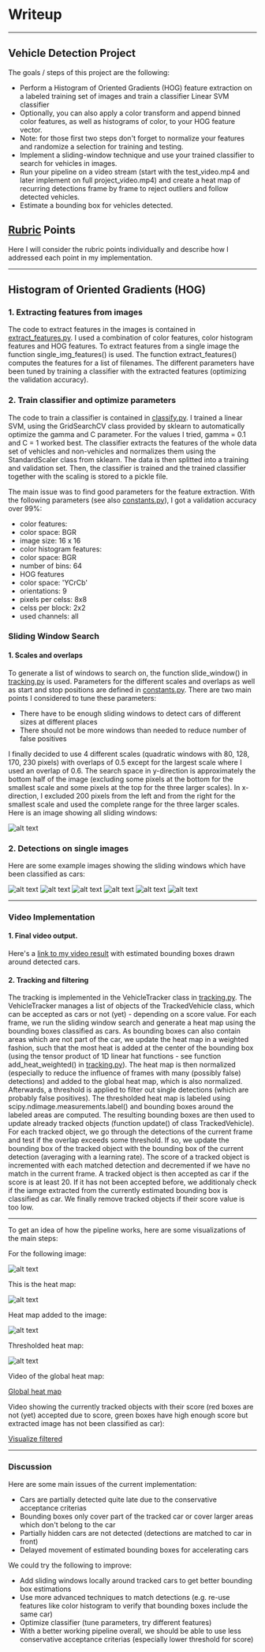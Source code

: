 # Writeup

---

## Vehicle Detection Project

The goals / steps of this project are the following:

* Perform a Histogram of Oriented Gradients (HOG) feature extraction on a labeled training set of images and train a classifier Linear SVM classifier
* Optionally, you can also apply a color transform and append binned color features, as well as histograms of color, to your HOG feature vector. 
* Note: for those first two steps don't forget to normalize your features and randomize a selection for training and testing.
* Implement a sliding-window technique and use your trained classifier to search for vehicles in images.
* Run your pipeline on a video stream (start with the test_video.mp4 and later implement on full project_video.mp4) and create a heat map of recurring detections frame by frame to reject outliers and follow detected vehicles.
* Estimate a bounding box for vehicles detected.

[//]: # (Image References)
[img_sliding_windows]: ./output_images/sliding_windows.jpg
[img_detections_1]: ./output_images/test1_detected_cars.jpg
[img_detections_2]: ./output_images/test2_detected_cars.jpg
[img_detections_3]: ./output_images/test3_detected_cars.jpg
[img_detections_4]: ./output_images/test4_detected_cars.jpg
[img_detections_5]: ./output_images/test5_detected_cars.jpg
[img_detections_6]: ./output_images/test6_detected_cars.jpg
[test5]: ./test_images/test5.jpg
[test5_heat]: ./output_images/test5_heatmap.jpg
[test5_thresh_heat]: ./output_images/test5_threshold_heatmap.jpg
[test5_heat_add]: ./output_images/test5_heatmap_added.jpg
[final_video]: ./project_video_annotated.mp4

## [Rubric](https://review.udacity.com/#!/rubrics/513/view) Points
Here I will consider the rubric points individually and describe how I addressed each point in my implementation.  

---

## Histogram of Oriented Gradients (HOG)

### 1. Extracting features from images

The code to extract features in the images is contained in [extract_features.py](extract_features.py). I used a combination of color features, color histogram features and HOG features.
To extract features from a single image the function single_img_features() is used. The function extract_features() computes the features for a list of filenames. 
The different parameters have been tuned by training a classifier with the extracted features (optimizing the validation accuracy).


### 2. Train classifier and optimize parameters

The code to train a classifier is contained in [classify.py](classify.py). I trained a linear SVM, using the GridSearchCV class provided by sklearn to automatically optimize the gamma and C parameter.
For the values I tried, gamma = 0.1 and C = 1 worked best. 
The classifier extracts the features of the whole data set of vehicles and non-vehicles and normalizes them using the StandardScaler class from sklearn. The data is then splitted into a training and validation set.
Then, the classifier is trained and the trained classifier together with the scaling is stored to a pickle file. 

The main issue was to find good parameters for the feature extraction. With the following parameters (see also [constants.py](constants.py)), I got a validation accuracy over 99%:

* color features:
 * color space: BGR
 * image size: 16 x 16
* color histogram features:
 * color space: BGR
 * number of bins: 64
* HOG features
 * color space: 'YCrCb'
 * orientations: 9
 * pixels per celss: 8x8
 * celss per block: 2x2
 * used channels: all


### Sliding Window Search

#### 1. Scales and overlaps

To generate a list of windows to search on, the function slide_window() in [tracking.py](tracking.py) is used. Parameters for the different scales and overlaps as well as start and stop positions are defined in [constants.py](constants.py).
There are two main points I considered to tune these parameters:
* There have to be enough sliding windows to detect cars of different sizes at different places
* There should not be more windows than needed to reduce number of false positives

I finally decided to use 4 different scales (quadratic windows with 80, 128, 170, 230 pixels) with overlaps of 0.5 except for the largest scale where I used an overlap of 0.6.
The search space in y-direction is approximately the bottom half of the image (excluding some pixels at the bottom for the smallest scale and some pixels at the top for the three larger scales).
In x-direction, I excluded 200 pixels from the left and from the right for the smallest scale and used the complete range for the three larger scales.
Here is an image showing all sliding windows:

![alt text][img_sliding_windows]

### 2. Detections on single images

Here are some example images showing the sliding windows which have been classified as cars:

![alt text][img_detections_1]
![alt text][img_detections_2]
![alt text][img_detections_3]
![alt text][img_detections_4]
![alt text][img_detections_5]
![alt text][img_detections_6]

---

### Video Implementation

#### 1. Final video output.

Here's a [link to my video result](./project_video_annotated.mp4) with estimated bounding boxes drawn around detected cars.


#### 2. Tracking and filtering

The tracking is implemented in the VehicleTracker class in [tracking.py](tracking.py). The VehicleTracker manages a list of objects of the TrackedVehicle class, which can be accepted as cars or not (yet) - depending on a score value.
For each frame, we run the sliding window search and generate a heat map using the bounding boxes classified as cars. As bounding boxes can also contain areas which are not part of the car, we update the heat map in a weighted fashion,
such that the most heat is added at the center of the bounding box (using the tensor product of 1D linear hat functions - see function add_heat_weighted() in [tracking.py](tracking.py)). 
The heat map is then normalized (especially to reduce the influence of frames with many (possibly false) detections) and added to the global heat map, which is also normalized.
Afterwards, a threshold is applied to filter out single detections (which are probably false positives). The thresholded heat map is labeled using scipy.ndimage.measurements.label() and bounding boxes around the labeled areas are computed.
The resulting bounding boxes are then used to update already tracked objects (function update() of class TrackedVehicle). 
For each tracked object, we go through the detections of the current frame and test if the overlap exceeds some threshold. If so, we update the bounding box of the tracked object with the bounding box of the current detection (averaging with a learning rate).
The score of a tracked object is incremented with each matched detection and decremented if we have no match in the current frame. A tracked object is then accepted as car if the score is at least 20. If it has not been accepted before, we additionaly check if the 
iamge extracted from the currently estimated bounding box is classified as car.
We finally remove tracked objects if their score value is too low.

---

To get an idea of how the pipeline works, here are some visualizations of the main steps:

For the following image:

![alt text][test5]

This is the heat map:

![alt text][test5_heat]

Heat map added to the image:

![alt text][test5_heat_add]

Thresholded heat map:

![alt text][test5_thresh_heat]

Video of the global heat map:

[Global heat map](./project_video_annotated_heatmap.mp4)

Video showing the currently tracked objects with their score (red boxes are not (yet) accepted due to score, green boxes have high enough score but extracted image has not been classified as car):

[Visualize filtered](./project_video_annotated_vis_filtered.mp4)

---

### Discussion

Here are some main issues of the current implementation:
* Cars are partially detected quite late due to the conservative acceptance criterias
* Bounding boxes only cover part of the tracked car or cover larger areas which don't belong to the car
* Partially hidden cars are not detected (detections are matched to car in front)
* Delayed movement of estimated bounding boxes for accelerating cars

We could try the following to improve:
* Add sliding windows locally around tracked cars to get better bounding box estimations
* Use more advanced techniques to match detections (e.g. re-use features like color histogram to verify that bounding boxes include the same car)
* Optimize classifier (tune parameters, try different features)
* With a better working pipeline overall, we should be able to use less conservative acceptance criterias (especially lower threshold for score)


